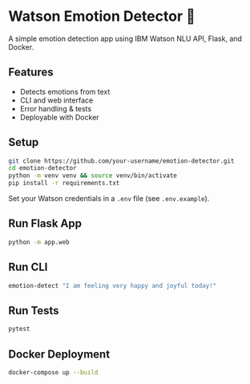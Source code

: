 # Watson Emotion Detector 🧠

A simple emotion detection app using IBM Watson NLU API, Flask, and Docker.

## Features
- Detects emotions from text
- CLI and web interface
- Error handling & tests
- Deployable with Docker

## Setup
```bash
git clone https://github.com/your-username/emotion-detector.git
cd emotion-detector
python -m venv venv && source venv/bin/activate
pip install -r requirements.txt
```

Set your Watson credentials in a `.env` file (see `.env.example`).

## Run Flask App
```bash
python -m app.web
```

## Run CLI
```bash
emotion-detect "I am feeling very happy and joyful today!"
```

## Run Tests
```bash
pytest
```

## Docker Deployment
```bash
docker-compose up --build
```
